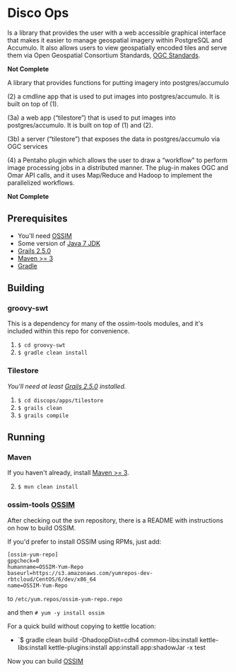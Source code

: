# Disco Ops


Is a library that provides the user with a web accessible graphical interface
that makes it easier to manage geospatial imagery within PostgreSQL and Accumulo. 
It also allows users to view geospatially encoded tiles and serve them 
via Open Geospatial Consortium Standards, [OGC Standards](http://www.opengeospatial.org/standards).

**Not Complete**

A library that provides functions for putting imagery into postgres/accumulo

(2) a cmdline app that is used to put images into postgres/accumulo. It is built on top of (1).

(3a) a web app (“tilestore”) that is used to put images into postgres/accumulo. It is built on top of (1) and (2).

(3b) a server (“tilestore”) that exposes the data in postgres/accumulo via OGC services

(4) a Pentaho plugin which allows the user to draw a “workflow" to perform image processing jobs in a distributed manner. The plug-in makes OGC and Omar API calls, and it uses Map/Reduce and Hadoop to implement the parallelized workflows.

**Not Complete**

## Prerequisites

- You'll need [OSSIM](http://trac.osgeo.org/ossim/)
- Some version of [Java 7 JDK](http://openjdk.java.net/install/)
- [Grails 2.5.0](https://grails.org/download.html)
- [Maven >= 3](https://maven.apache.org/)
- [Gradle](http://gradle.org/)

## Building

### groovy-swt

This is a dependency for many of the ossim-tools modules, and it's included
within this repo for convenience.

1. `$ cd groovy-swt`
2. `$ gradle clean install`

### Tilestore 

*You'll need at least [Grails 2.5.0](https://grails.org/download.html) installed.*

1. `$ cd discops/apps/tilestore`
2. `$ grails clean`
3. `$ grails compile`

## Running

### Maven

If you haven't already, install [Maven >= 3](https://maven.apache.org/).

2. `$ mvn clean install`

### ossim-tools [OSSIM](http://trac.osgeo.org/ossim/)

After checking out the svn repository, there is a README with instructions
on how to build OSSIM.

If you'd prefer to install OSSIM using RPMs, just add:

    [ossim-yum-repo]
    gpgcheck=0
    humanname=OSSIM-Yum-Repo
    baseurl=https://s3.amazonaws.com/yumrepos-dev-rbtcloud/CentOS/6/dev/x86_64
    name=OSSIM-Yum-Repo

to `/etc/yum.repos/ossim-yum-repo.repo`

and then `# yum -y install ossim`

For a quick build without copying to kettle location:

- `$ gradle clean build -DhadoopDist=cdh4 common-libs:install kettle-libs:install kettle-plugins:install app:install app:shadowJar -x test

Now you can build [OSSIM](http://trac.osgeo.org/ossim/)


